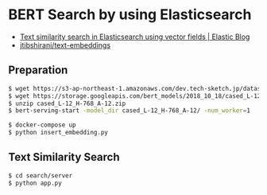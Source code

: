 # BERT Search by using Elasticsearch

- [Text similarity search in Elasticsearch using vector fields \| Elastic Blog](https://www.elastic.co/jp/blog/text-similarity-search-with-vectors-in-elasticsearch)
- [jtibshirani/text\-embeddings](https://github.com/jtibshirani/text-embeddings)

## Preparation

```bash
$ wget https://s3-ap-northeast-1.amazonaws.com/dev.tech-sketch.jp/dataset.jsonl -P data/
$ wget https://storage.googleapis.com/bert_models/2018_10_18/cased_L-12_H-768_A-12.zip
$ unzip cased_L-12_H-768_A-12.zip
$ bert-serving-start -model_dir cased_L-12_H-768_A-12/ -num_worker=1
```

```bash
$ docker-compose up
$ python insert_embedding.py
```


## Text Similarity Search

```bash
$ cd search/server
$ python app.py
```
